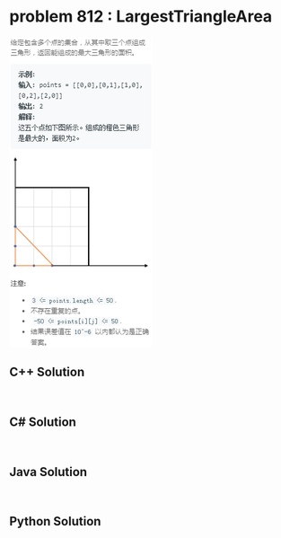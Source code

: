 
# problem 812 : LargestTriangleArea

<img src="https://github.com/Peefy/PeefyLeetCode/blob/master/doc/801-900/812.LargestTriangleArea/problem.png"/>

## C++ Solution

```c++



```

## C# Solution

```csharp



```

## Java Solution

```java



```

## Python Solution

```python



```






